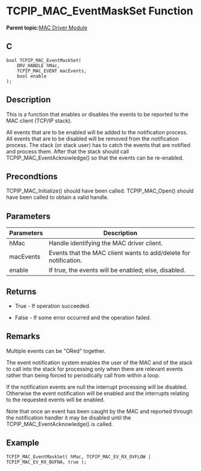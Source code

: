 # TCPIP\_MAC\_EventMaskSet Function

**Parent topic:**[MAC Driver Module](GUID-0C1AF471-66D4-472F-84AF-212E9E18B21D.md)

## C

```
bool TCPIP_MAC_EventMaskSet(
    DRV_HANDLE hMac, 
    TCPIP_MAC_EVENT macEvents, 
    bool enable
);
```

## Description

This is a function that enables or disables the events to be reported to the MAC client \(TCP/IP stack\).

All events that are to be enabled will be added to the notification process. All events that are to be disabled will be removed from the notification process. The stack \(or stack user\) has to catch the events that are notified and process them. After that the stack should call TCPIP\_MAC\_EventAcknowledge\(\) so that the events can be re-enabled.

## Precondtions

TCPIP\_MAC\_Initialize\(\) should have been called. TCPIP\_MAC\_Open\(\) should have been called to obtain a valid handle.

## Parameters

|Parameters|Description|
|----------|-----------|
|hMac|Handle identifying the MAC driver client.|
|macEvents|Events that the MAC client wants to add/delete for notification.|
|enable|If true, the events will be enabled; else, disabled.|

## Returns

-   True - If operation succeeded.

-   False - If some error occurred and the operation failed.


## Remarks

Multiple events can be "ORed" together.

The event notification system enables the user of the MAC and of the stack to call into the stack for processing only when there are relevant events rather than being forced to periodically call from within a loop.

If the notification events are null the interrupt processing will be disabled. Otherwise the event notification will be enabled and the interrupts relating to the requested events will be enabled.

Note that once an event has been caught by the MAC and reported through the notification handler it may be disabled until the TCPIP\_MAC\_EventAcknowledge\(\) is called.

## Example

```
TCPIP_MAC_EventMaskSet( hMac, TCPIP_MAC_EV_RX_OVFLOW | TCPIP_MAC_EV_RX_BUFNA, true );
```

